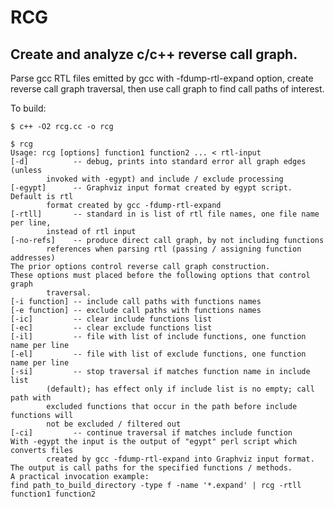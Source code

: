# RCG
## Create and analyze c/c++ reverse call graph.

Parse gcc RTL files emitted by gcc with -fdump-rtl-expand option, create reverse call graph traversal, then use call graph to find call paths of interest.

To build:
  
    $ c++ -O2 rcg.cc -o rcg

    $ rcg
    Usage: rcg [options] function1 function2 ... < rtl-input
    [-d]          -- debug, prints into standard error all graph edges (unless
            invoked with -egypt) and include / exclude processing
    [-egypt]      -- Graphviz input format created by egypt script. Default is rtl
            format created by gcc -fdump-rtl-expand
    [-rtll]       -- standard in is list of rtl file names, one file name per line,
            instead of rtl input
    [-no-refs]    -- produce direct call graph, by not including functions
            references when parsing rtl (passing / assigning function addresses)
    The prior options control reverse call graph construction.
    These options must placed before the following options that control graph
            traversal.
    [-i function] -- include call paths with functions names
    [-e function] -- exclude call paths with functions names
    [-ic]         -- clear include functions list
    [-ec]         -- clear exclude functions list
    [-il]         -- file with list of include functions, one function name per line
    [-el]         -- file with list of exclude functions, one function name per line
    [-si]         -- stop traversal if matches function name in include list
            (default); has effect only if include list is no empty; call path with
            excluded functions that occur in the path before include functions will
            not be excluded / filtered out
    [-ci]         -- continue traversal if matches include function
    With -egypt the input is the output of "egypt" perl script which converts files
            created by gcc -fdump-rtl-expand into Graphviz input format.
    The output is call paths for the specified functions / methods.
    A practical invocation example:
    find path_to_build_directory -type f -name '*.expand' | rcg -rtll function1 function2

